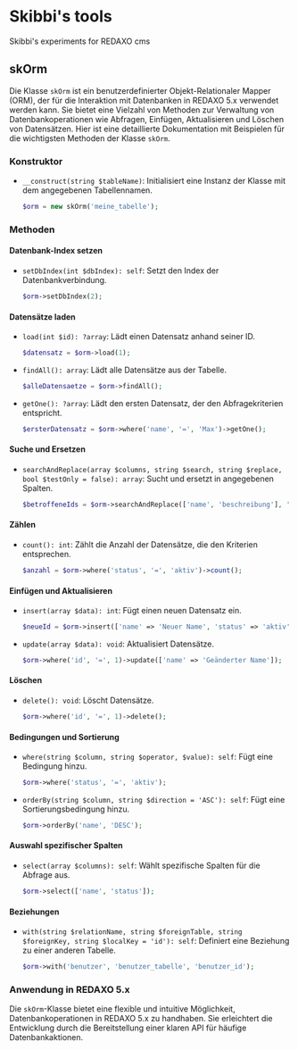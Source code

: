 # Skibbi's tools
Skibbi's experiments for REDAXO cms

## skOrm

Die Klasse `skOrm` ist ein benutzerdefinierter Objekt-Relationaler Mapper (ORM), der für die Interaktion mit Datenbanken in REDAXO 5.x verwendet werden kann. Sie bietet eine Vielzahl von Methoden zur Verwaltung von Datenbankoperationen wie Abfragen, Einfügen, Aktualisieren und Löschen von Datensätzen. Hier ist eine detaillierte Dokumentation mit Beispielen für die wichtigsten Methoden der Klasse `skOrm`.

### Konstruktor

- `__construct(string $tableName)`: Initialisiert eine Instanz der Klasse mit dem angegebenen Tabellennamen.

  ```php
  $orm = new skOrm('meine_tabelle');
  ```

### Methoden

#### Datenbank-Index setzen

- `setDbIndex(int $dbIndex): self`: Setzt den Index der Datenbankverbindung.

  ```php
  $orm->setDbIndex(2);
  ```

#### Datensätze laden

- `load(int $id): ?array`: Lädt einen Datensatz anhand seiner ID.

  ```php
  $datensatz = $orm->load(1);
  ```

- `findAll(): array`: Lädt alle Datensätze aus der Tabelle.

  ```php
  $alleDatensaetze = $orm->findAll();
  ```

- `getOne(): ?array`: Lädt den ersten Datensatz, der den Abfragekriterien entspricht.

  ```php
  $ersterDatensatz = $orm->where('name', '=', 'Max')->getOne();
  ```

#### Suche und Ersetzen

- `searchAndReplace(array $columns, string $search, string $replace, bool $testOnly = false): array`: Sucht und ersetzt in angegebenen Spalten.

  ```php
  $betroffeneIds = $orm->searchAndReplace(['name', 'beschreibung'], 'alt', 'neu');
  ```

#### Zählen

- `count(): int`: Zählt die Anzahl der Datensätze, die den Kriterien entsprechen.

  ```php
  $anzahl = $orm->where('status', '=', 'aktiv')->count();
  ```

#### Einfügen und Aktualisieren

- `insert(array $data): int`: Fügt einen neuen Datensatz ein.

  ```php
  $neueId = $orm->insert(['name' => 'Neuer Name', 'status' => 'aktiv']);
  ```

- `update(array $data): void`: Aktualisiert Datensätze.

  ```php
  $orm->where('id', '=', 1)->update(['name' => 'Geänderter Name']);
  ```

#### Löschen

- `delete(): void`: Löscht Datensätze.

  ```php
  $orm->where('id', '=', 1)->delete();
  ```

#### Bedingungen und Sortierung

- `where(string $column, string $operator, $value): self`: Fügt eine Bedingung hinzu.

  ```php
  $orm->where('status', '=', 'aktiv');
  ```

- `orderBy(string $column, string $direction = 'ASC'): self`: Fügt eine Sortierungsbedingung hinzu.

  ```php
  $orm->orderBy('name', 'DESC');
  ```

#### Auswahl spezifischer Spalten

- `select(array $columns): self`: Wählt spezifische Spalten für die Abfrage aus.

  ```php
  $orm->select(['name', 'status']);
  ```

#### Beziehungen

- `with(string $relationName, string $foreignTable, string $foreignKey, string $localKey = 'id'): self`: Definiert eine Beziehung zu einer anderen Tabelle.

  ```php
  $orm->with('benutzer', 'benutzer_tabelle', 'benutzer_id');
  ```

### Anwendung in REDAXO 5.x

Die `skOrm`-Klasse bietet eine flexible und intuitive Möglichkeit, Datenbankoperationen in REDAXO 5.x zu handhaben. Sie erleichtert die Entwicklung durch die Bereitstellung einer klaren API für häufige Datenbankaktionen.
